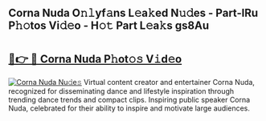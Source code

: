 ## Corna Nuda O𝚗𝚕yf𝚊ns L𝚎a𝚔ed N𝚞𝚍es - Part-lRu P𝚑𝚘tos Vi𝚍𝚎o - H𝚘𝚝 Part L𝚎a𝚔s gs8Au

# <h2><a href="http://kfbk0ag.oniu.top/?m=Corna+Nuda">🔗👉 🔴 Corna Nuda P𝚑ot𝚘𝚜 V𝚒d𝚎o</a></h2>

[![Corna Nuda Nu𝚍e𝚜](https://i.imgur.com/0qMVB7G.gif)](http://kfbk0ag.oniu.top/?m=Corna+Nuda)
Virtual content creator and entertainer Corna Nuda, recognized for disseminating dance and lifestyle inspiration through trending dance trends and compact clips. Inspiring public speaker Corna Nuda, celebrated for their ability to inspire and motivate large audiences.  
